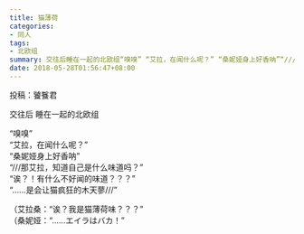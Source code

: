 ```yaml
---
title: 猫薄荷
categories:
- 同人
tags: 
- 北欧组 
summary: 交往后睡在一起的北欧组“嗅嗅” “艾拉，在闻什么呢？” “桑妮娅身上好香呐”“///那艾拉，知道自己是什么味道吗？”“诶？！有什么不好闻的味道...
date: 2018-05-28T01:56:47+08:00
---
```


投稿：饕餮君



  
    
交往后
睡在一起的北欧组

“嗅嗅”  
“艾拉，在闻什么呢？”  
“桑妮娅身上好香呐”  
“///那艾拉，知道自己是什么味道吗？”  
“诶？！有什么不好闻的味道？？？”  
“……是会让猫疯狂的木天蓼///”  

（艾拉桑：“诶？我是猫薄荷味？？？”  
（桑妮娅：“……エイラはバカ！”


